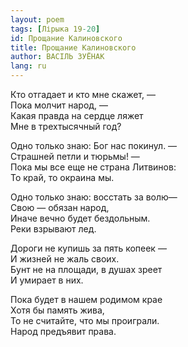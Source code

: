 ```yaml
---
layout: poem
tags: [Лірыка 19-20]
id: Прощание Калиновского
title: Прощание Калиновского
author: ВАСІЛЬ ЗУЁНАК
lang: ru
---
```



Кто отгадает и кто мне скажет, —  
Пока молчит народ, —  
Какая правда на сердце ляжет  
Мне в трехтысячный год?  

Одно только знаю: Бог нас покинул. —  
Страшней петли и тюрьмы! —  
Пока мы все еще не страна Литвинов:  
То край, то окраина мы.  

Одно только знаю: восстать за волю—  
Свою — обязан народ,  
Иначе вечно будет бездольным.  
Реки взрывают лед.  

Дороги не купишь за пять копеек —  
И жизней не жаль своих.  
Бунт не на площади, в душах зреет  
И умирает в них.  

Пока будет в нашем родимом крае  
Хотя бы память жива,  
То не считайте, что мы проиграли.  
Народ предъявит права.  
